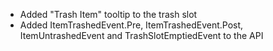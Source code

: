 - Added "Trash Item" tooltip to the trash slot
- Added ItemTrashedEvent.Pre, ItemTrashedEvent.Post, ItemUntrashedEvent and TrashSlotEmptiedEvent to the API